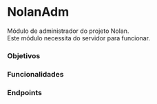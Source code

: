 # NolanAdm

Módulo de administrador do projeto Nolan. <br>
Este módulo necessita do servidor para funcionar.<br>

### Objetivos
### Funcionalidades
### Endpoints

